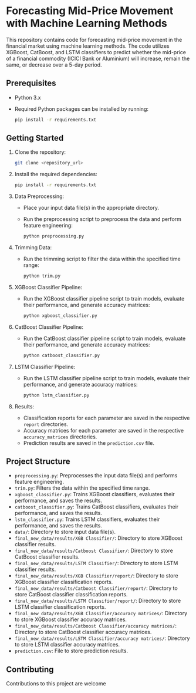 


# Forecasting Mid-Price Movement with Machine Learning Methods

This repository contains code for forecasting mid-price movement in the financial market using machine learning methods. The code utilizes XGBoost, CatBoost, and LSTM classifiers to predict whether the mid-price of a financial commodity (ICICI Bank or Aluminium) will increase, remain the same, or decrease over a 5-day period.

## Prerequisites

- Python 3.x
- Required Python packages can be installed by running:

  ```bash
  pip install -r requirements.txt
  ```

## Getting Started

1. Clone the repository:

   ```bash
   git clone <repository_url>
   ```

2. Install the required dependencies:

   ```bash
   pip install -r requirements.txt
   ```

3. Data Preprocessing:
   - Place your input data file(s) in the appropriate directory.
   - Run the preprocessing script to preprocess the data and perform feature engineering:

     ```bash
     python preprocessing.py
     ```

4. Trimming Data:
   - Run the trimming script to filter the data within the specified time range:

     ```bash
     python trim.py
     ```

5. XGBoost Classifier Pipeline:
   - Run the XGBoost classifier pipeline script to train models, evaluate their performance, and generate accuracy matrices:

     ```bash
     python xgboost_classifier.py
     ```

6. CatBoost Classifier Pipeline:
   - Run the CatBoost classifier pipeline script to train models, evaluate their performance, and generate accuracy matrices:

     ```bash
     python catboost_classifier.py
     ```

7. LSTM Classifier Pipeline:
   - Run the LSTM classifier pipeline script to train models, evaluate their performance, and generate accuracy matrices:

     ```bash
     python lstm_classifier.py
     ```

8. Results:
   - Classification reports for each parameter are saved in the respective `report` directories.
   - Accuracy matrices for each parameter are saved in the respective `accuracy_matrices` directories.
   - Prediction results are saved in the `prediction.csv` file.

## Project Structure

- `preprocessing.py`: Preprocesses the input data file(s) and performs feature engineering.
- `trim.py`: Filters the data within the specified time range.
- `xgboost_classifier.py`: Trains XGBoost classifiers, evaluates their performance, and saves the results.
- `catboost_classifier.py`: Trains CatBoost classifiers, evaluates their performance, and saves the results.
- `lstm_classifier.py`: Trains LSTM classifiers, evaluates their performance, and saves the results.
- `data/`: Directory to store input data file(s).
- `final_new_data/results/XGB Classifier/`: Directory to store XGBoost classifier results.
- `final_new_data/results/Catboost Classifier/`: Directory to store CatBoost classifier results.
- `final_new_data/results/LSTM Classifier/`: Directory to store LSTM classifier results.
- `final_new_data/results/XGB Classifier/report/`: Directory to store XGBoost classifier classification reports.
- `final_new_data/results/Catboost Classifier/report/`: Directory to store CatBoost classifier classification reports.
- `final_new_data/results/LSTM Classifier/report/`: Directory to store LSTM classifier classification reports.
- `final_new_data/results/XGB Classifier/accuracy matrices/`: Directory to store XGBoost classifier accuracy matrices.
- `final_new_data/results/Catboost Classifier/accuracy matrices/`: Directory to store CatBoost classifier accuracy matrices.
- `final_new_data/results/LSTM Classifier/accuracy matrices/`: Directory to store LSTM classifier accuracy matrices.
- `prediction.csv`: File to store prediction results.

## Contributing

Contributions to this project are welcome
